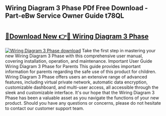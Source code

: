 ## Wiring Diagram 3 Phase PDf Free Download - Part-eBw Service Owner Guide t78QL

# <h2><a href="http://dfmv9fg.blite.top/?on=Wiring+Diagram+3+Phase">🔗Download New 👉🔴 Wiring Diagram 3 Phase</a></h2>

[![Wiring Diagram 3 Phase download](https://i.imgur.com/lujVjoI.png)](http://dfmv9fg.blite.top/?on=Wiring+Diagram+3+Phase)
Take the first step in mastering your new Wiring Diagram 3 Phase with this comprehensive user manual, covering installation, operation, and maintenance. Important User Guide Wiring Diagram 3 Phase for Parents This guide provides important information for parents regarding the safe use of this product for children. Wiring Diagram 3 Phase offers users an extensive range of advanced features, including virtual private network, automatic data encryption, customizable dashboard, and multi-user access, all accessible through the sleek and customizable interface. It's our hope that the Wiring Diagram 3 Phase has been a valuable asset as you navigate the functions of your new product. Should you have any questions or concerns, please do not hesitate to contact our customer support team.
